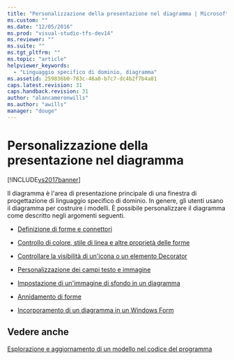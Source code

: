 ```yaml
---
title: "Personalizzazione della presentazione nel diagramma | Microsoft Docs"
ms.custom: ""
ms.date: "12/05/2016"
ms.prod: "visual-studio-tfs-dev14"
ms.reviewer: ""
ms.suite: ""
ms.tgt_pltfrm: ""
ms.topic: "article"
helpviewer_keywords: 
  - "Linguaggio specifico di dominio, diagramma"
ms.assetid: 259836b0-783c-46a0-b7c7-dc4b2f7b4a81
caps.latest.revision: 31
caps.handback.revision: 31
author: "alancameronwills"
ms.author: "awills"
manager: "douge"
---
```

# Personalizzazione della presentazione nel diagramma
[!INCLUDE[vs2017banner](../code-quality/includes/vs2017banner.md)]

Il diagramma è l'area di presentazione principale di una finestra di progettazione di linguaggio specifico di dominio.  In genere, gli utenti usano il diagramma per costruire i modelli.  È possibile personalizzare il diagramma come descritto negli argomenti seguenti.  
  
-   [Definizione di forme e connettori](../modeling/defining-shapes-and-connectors.md)  
  
-   [Controllo di colore, stile di linea e altre proprietà delle forme](../modeling/controlling-color-line-style-and-other-shape-properties.md)  
  
-   [Controllare la visibilità di un'icona o un elemento Decorator](../modeling/controlling-the-visibility-of-an-icon-or-decorator.md)  
  
-   [Personalizzazione dei campi testo e immagine](../modeling/customizing-text-and-image-fields.md)  
  
-   [Impostazione di un'immagine di sfondo in un diagramma](../modeling/setting-a-background-image-on-a-diagram.md)  
  
-   [Annidamento di forme](../modeling/nesting-shapes.md)  
  
-   [Incorporamento di un diagramma in un Windows Form](../modeling/embedding-a-diagram-in-a-windows-form.md)  
  
## Vedere anche  
 [Esplorazione e aggiornamento di un modello nel codice del programma](../modeling/navigating-and-updating-a-model-in-program-code.md)